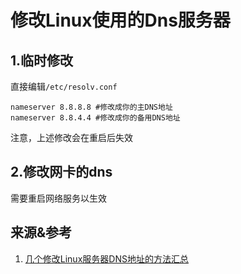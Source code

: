 # 修改Linux使用的Dns服务器

## 1.临时修改

直接编辑`/etc/resolv.conf`  

```
nameserver 8.8.8.8 #修改成你的主DNS地址
nameserver 8.8.4.4 #修改成你的备用DNS地址
```

注意，上述修改会在重启后失效


## 2.修改网卡的dns

需要重启网络服务以生效

## 来源&参考

1. [几个修改Linux服务器DNS地址的方法汇总](https://www.itbulu.com/change-linux-dns.html)